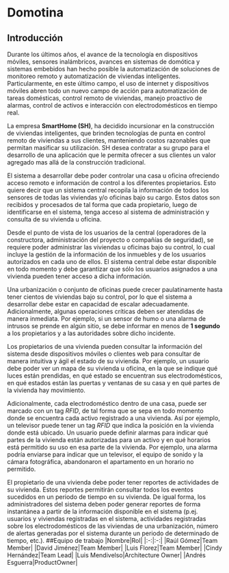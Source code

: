 # Domotina
## Introducción
Durante los últimos años, el avance de la tecnología en dispositivos móviles, sensores inalámbricos, avances en sistemas de domótica y sistemas embebidos han hecho posible la automatización de soluciones de monitoreo remoto y automatización de viviendas inteligentes. Particularmente, en este último campo, el uso de internet y dispositivos móviles abren todo un nuevo campo de acción para automatización de tareas domésticas, control remoto de viviendas, manejo proactivo de alarmas, control de activos e interacción con electrodomésticos en tiempo real.

La empresa **SmartHome (SH)**, ha decidido incursionar en la construcción de viviendas inteligentes, que brinden tecnologías de punta en control remoto de viviendas a sus clientes, manteniendo costos razonables que permitan masificar su utilización. SH desea contratar a su grupo para el desarrollo de una aplicación que le permita ofrecer a sus clientes un valor agregado mas allá de la construcción tradicional.

El sistema a desarrollar debe poder controlar una casa u oficina ofreciendo acceso remoto e información de control a los diferentes propietarios. Esto quiere decir que un sistema central recopila la información de todos los sensores de todas las viviendas y/o oficinas bajo su cargo. Estos datos son recibidos y procesados de tal forma que cada propietario, luego de identificarse en el sistema, tenga acceso al sistema de administración y consulta de su vivienda u oficina.

Desde el punto de vista de los usuarios de la central (operadores de la constructora, administración del proyecto o compañías de seguridad), se requiere poder administrar las viviendas u oficinas bajo su control, lo cual incluye la gestión de la información de los inmuebles y de los usuarios autorizados en cada uno de ellos. El sistema central debe estar disponible en todo momento y debe garantizar que sólo los usuarios asignados a una vivienda pueden tener acceso a dicha información.

Una urbanización o conjunto de oficinas puede crecer paulatinamente hasta tener cientos de viviendas bajo su control, por lo que el sistema a desarrollar debe estar en capacidad de escalar adecuadamente. Adicionalmente, algunas operaciones críticas deben ser atendidas de manera inmediata. Por ejemplo, si un sensor de humo o una alarma de intrusos se prende en algún sitio, se debe informar en menos de **1 segundo** a los propietarios y a las autoridades sobre dicho incidente.

Los propietarios de una vivienda pueden consultar la información del sistema desde dispositivos móviles o clientes web para consultar de manera intuitiva y ágil el estado de su vivienda. Por ejemplo, un usuario debe poder ver un mapa de su vivienda u oficina, en la que se indique qué luces están prendidas, en qué estado se encuentran sus electrodomésticos, en qué estados están las puertas y ventanas de su casa y en qué partes de la vivienda hay movimiento.

Adicionalmente, cada electrodoméstico dentro de una casa, puede ser marcado con un tag *RFID*, de tal forma que se sepa en todo momento donde se encuentra cada activo registrado a una vivienda. Así por ejemplo, un televisor puede tener un tag *RFID* que indica la posición en la vivienda donde está ubicado. Un usuario puede definir alarmas para indicar qué partes de la vivienda están autorizadas para un activo y en qué horarios está permitido su uso en esa parte de la vivienda. Por ejemplo, una alarma podría enviarse para indicar que un televisor, el equipo de sonido y la cámara fotográfica, abandonaron el apartamento en un horario no permitido.

El propietario de una vivienda debe poder tener reportes de actividades de su vivienda. Estos reportes permitirán consultar todos los eventos sucedidos en un periodo de tiempo en su vivienda. De igual forma, los administradores del sistema deben poder generar reportes de forma instantánea a partir de la información disponible en el sistema (p.ej. usuarios y viviendas registradas en el sistema, actividades registradas sobre los electrodomésticos de las viviendas de una urbanización, número de alertas generadas por el sistema durante un periodo de determinado de tiempo, etc.).
##Equipo de trabajo
|Nombre|Rol|
|:-:|:-:|
|Raúl Gómez|Team Member|
|David Jiménez|Team Member|
|Luis Florez|Team Member|
|Cindy Hernández|Team Lead|
|Luis Mendivelso|Architecture Owner|
|Andrés Esguerra|ProductOwner|
